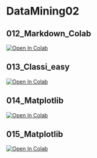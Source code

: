 # DataMining02

## 012_Markdown_Colab
[![Open In Colab](https://colab.research.google.com/assets/colab-badge.svg)](https://colab.research.google.com/github/looter3/Data-Mining01/blob/main/Esercitazione02/012_Markdown_Colab.ipynb)

## 013_Classi_easy
[![Open In Colab](https://colab.research.google.com/assets/colab-badge.svg)](https://colab.research.google.com/github/looter3/Data-Mining01/blob/main/Esercitazione03/013_Classi_easy.ipynb)

## 014_Matplotlib
[![Open In Colab](https://colab.research.google.com/assets/colab-badge.svg)](https://colab.research.google.com/github/looter3/Data-Mining01/blob/main/Esercitazione03/014_Matplotlib.ipynb)

## 015_Matplotlib
[![Open In Colab](https://colab.research.google.com/assets/colab-badge.svg)](https://colab.research.google.com/github/looter3/Data-Mining01/blob/main/Esercitazione03/015_Matplotlib.ipynb)
